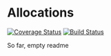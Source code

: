 Allocations
===========

[![Coverage Status](https://coveralls.io/repos/github/matiasg/allocation/badge.svg)](https://coveralls.io/github/matiasg/allocation)
[![Build Status](https://travis-ci.org//matiasg/allocation.svg)](https://travis-ci.org/matiasg/allocation)

So far, empty readme
